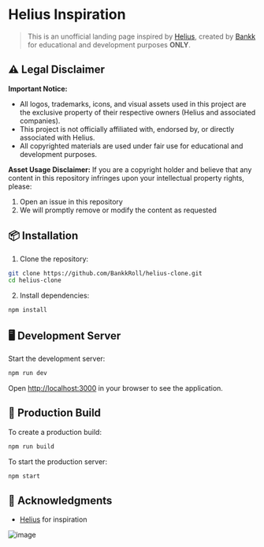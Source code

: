 # Helius Inspiration

> This is an unofficial landing page inspired by [Helius](https://helius.xyz), created by [Bankk](https://x.com/bankkroll_eth) for educational and development purposes **ONLY**.

## ⚠️ Legal Disclaimer

**Important Notice:**
- All logos, trademarks, icons, and visual assets used in this project are the exclusive property of their respective owners (Helius and associated companies).
- This project is not officially affiliated with, endorsed by, or directly associated with Helius.
- All copyrighted materials are used under fair use for educational and development purposes.

**Asset Usage Disclaimer:**
If you are a copyright holder and believe that any content in this repository infringes upon your intellectual property rights, please:
1. Open an issue in this repository
2. We will promptly remove or modify the content as requested


## 📦 Installation

1. Clone the repository:
```bash
git clone https://github.com/BankkRoll/helius-clone.git
cd helius-clone
```

2. Install dependencies:
```bash
npm install
```

## 🖥 Development Server

Start the development server:
```bash
npm run dev
```

Open [http://localhost:3000](http://localhost:3000) in your browser to see the application.

## 🚢 Production Build

To create a production build:
```bash
npm run build
```

To start the production server:
```bash
npm start
```

## 🙏 Acknowledgments

- [Helius](https://www.helius.dev/) for inspiration

![image](https://github.com/user-attachments/assets/ccc7ab96-7a2b-4543-956c-88f4eed4bb58)
